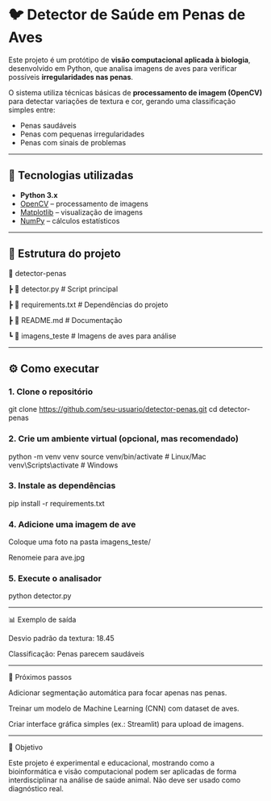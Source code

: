 # 🐦 Detector de Saúde em Penas de Aves  

Este projeto é um protótipo de **visão computacional aplicada à biologia**, desenvolvido em Python, que analisa imagens de aves para verificar possíveis **irregularidades nas penas**.  

O sistema utiliza técnicas básicas de **processamento de imagem (OpenCV)** para detectar variações de textura e cor, gerando uma classificação simples entre:  
- Penas saudáveis  
- Penas com pequenas irregularidades  
- Penas com sinais de problemas  

---

## 🚀 Tecnologias utilizadas
- **Python 3.x**  
- [OpenCV](https://opencv.org/) – processamento de imagens  
- [Matplotlib](https://matplotlib.org/) – visualização de imagens  
- [NumPy](https://numpy.org/) – cálculos estatísticos  

---

## 📂 Estrutura do projeto

📁 detector-penas

┣ 📄 detector.py # Script principal

┣ 📄 requirements.txt # Dependências do projeto

┣ 📄 README.md # Documentação

┗ 📂 imagens_teste # Imagens de aves para análise


---

## ⚙️ Como executar

### 1. Clone o repositório
git clone https://github.com/seu-usuario/detector-penas.git
cd detector-penas

### 2. Crie um ambiente virtual (opcional, mas recomendado)
python -m venv venv
source venv/bin/activate  # Linux/Mac
venv\Scripts\activate     # Windows

### 3. Instale as dependências
pip install -r requirements.txt

### 4. Adicione uma imagem de ave

Coloque uma foto na pasta imagens_teste/

Renomeie para ave.jpg

### 5. Execute o analisador
python detector.py

---

📊 Exemplo de saída

Desvio padrão da textura: 18.45

Classificação: Penas parecem saudáveis

---

🌱 Próximos passos

Adicionar segmentação automática para focar apenas nas penas.

Treinar um modelo de Machine Learning (CNN) com dataset de aves.

Criar interface gráfica simples (ex.: Streamlit) para upload de imagens.

---

📌 Objetivo

Este projeto é experimental e educacional, mostrando como a bioinformática e visão computacional podem ser aplicadas de forma interdisciplinar na análise de saúde animal.
Não deve ser usado como diagnóstico real.







